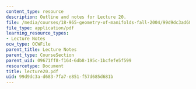 ```yaml
---
content_type: resource
description: Outline and notes for Lecture 20.
file: /media/courses/18-965-geometry-of-manifolds-fall-2004/99d9dc3ad6837fa7e851f57d685d681b_lecture20.pdf
file_type: application/pdf
learning_resource_types:
- Lecture Notes
ocw_type: OCWFile
parent_title: Lecture Notes
parent_type: CourseSection
parent_uid: 09671ff8-f164-6db8-195c-1bcfefe5f599
resourcetype: Document
title: lecture20.pdf
uid: 99d9dc3a-d683-7fa7-e851-f57d685d681b
---
```

